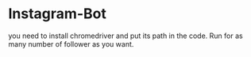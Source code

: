# Instagram-Bot
you need to install chromedriver and put its path in the code. Run for as many number of follower as you want.
